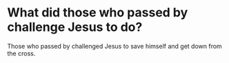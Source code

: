 # What did those who passed by challenge Jesus to do?

Those who passed by challenged Jesus to save himself and get down from the cross.
